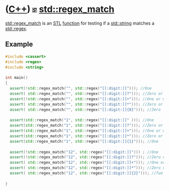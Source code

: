 # ([C++](Cpp.md)) ![STL](PicSTL.png) [std::regex_match](CppStdRegex_match.md)

[std::regex_match](CppStdRegex_match.md) is an [STL](CppStl.md)
[function](CppFunction.md) for testing if a 
[std::string](CppStdString.md) matches a [std::regex](CppStdRegex.md).

## Example

```c++
#include <cassert>
#include <regex>
#include <string>

int main()
{
  assert(!std::regex_match("", std::regex("[[:digit:]]"))); //One
  assert( std::regex_match("", std::regex("[[:digit:]]?"))); //Zero or one
  assert(!std::regex_match("", std::regex("[[:digit:]]+"))); //One or more
  assert( std::regex_match("", std::regex("[[:digit:]]*"))); //Zero or more
  assert( std::regex_match("", std::regex("[[:digit:]]{0}"))); //Zero

  assert(std::regex_match("1", std::regex("[[:digit:]]" ))); //One
  assert(std::regex_match("1", std::regex("[[:digit:]]?"))); //Zero or one
  assert(std::regex_match("1", std::regex("[[:digit:]]+"))); //One or more
  assert(std::regex_match("1", std::regex("[[:digit:]]*"))); //Zero or more
  assert(std::regex_match("1", std::regex("[[:digit:]]{1}"))); //One

  assert(!std::regex_match("12", std::regex("[[:digit:]]"))) ; //One
  assert(!std::regex_match("12", std::regex("[[:digit:]]?"))); //Zero or one
  assert( std::regex_match("12", std::regex("[[:digit:]]+"))); //One or more
  assert( std::regex_match("12", std::regex("[[:digit:]]*"))); //Zero or more
  assert( std::regex_match("12", std::regex("[[:digit:]]{2}"))); //Two

}
```

